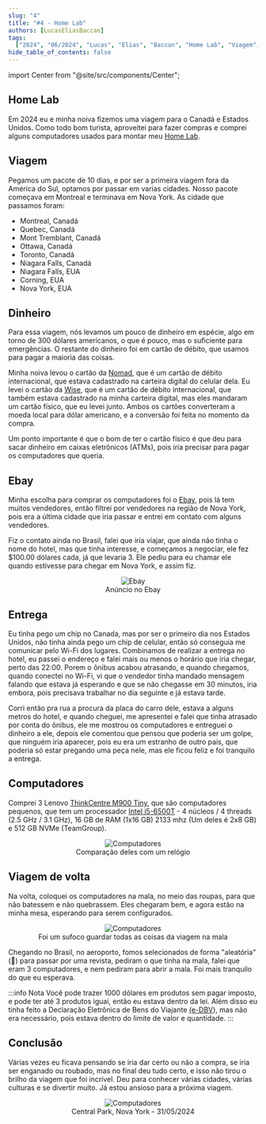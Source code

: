 ```yaml
---
slug: "4"
title: "#4 - Home Lab"
authors: [LucasEliasBaccan]
tags:
  ["2024", "06/2024", "Lucas", "Elias", "Baccan", "Home Lab", "Viagem", "Ebay"]
hide_table_of_contents: false
---
```


import Center from "@site/src/components/Center";

## Home Lab

Em 2024 eu e minha noiva fizemos uma viagem para o Canadá e Estados Unidos. Como todo bom turista, aproveitei para fazer compras e comprei alguns computadores usados para montar meu [Home Lab](/info/setup#home-lab).

<!-- truncate -->

## Viagem

Pegamos um pacote de 10 dias, e por ser a primeira viagem fora da América do Sul, optamos por passar em varias cidades. Nosso pacote começava em Montreal e terminava em Nova York. As cidade que passamos foram:

- Montreal, Canadá
- Quebec, Canadá
- Mont Tremblant, Canadá
- Ottawa, Canadá
- Toronto, Canadá
- Niagara Falls, Canadá
- Niagara Falls, EUA
- Corning, EUA
- Nova York, EUA

## Dinheiro

Para essa viagem, nós levamos um pouco de dinheiro em espécie, algo em torno de 300 dólares americanos, o que é pouco, mas o suficiente para emergências. O restante do dinheiro foi em cartão de débito, que usamos para pagar a maioria das coisas.

Minha noiva levou o cartão da [Nomad](https://www.nomadglobal.com/), que é um cartão de débito internacional, que estava cadastrado na carteira digital do celular dela. Eu levei o cartão da [Wise](https://wise.com/), que é um cartão de débito internacional, que também estava cadastrado na minha carteira digital, mas eles mandaram um cartão físico, que eu levei junto. Ambos os cartões converteram a moeda local para dólar americano, e a conversão foi feita no momento da compra.

Um ponto importante é que o bom de ter o cartão físico é que deu para sacar dinheiro em caixas eletrônicos (ATMs), pois iria precisar para pagar os computadores que queria.

## Ebay

Minha escolha para comprar os computadores foi o [Ebay](https://www.ebay.com/), pois lá tem muitos vendedores, então filtrei por vendedores na região de Nova York, pois era a última cidade que iria passar e entrei em contato com alguns vendedores.

Fiz o contato ainda no Brasil, falei que iria viajar, que ainda não tinha o nome do hotel, mas que tinha interesse, e começamos a negociar, ele fez $100.00 dólares cada, já que levaria 3. Ele pediu para eu chamar ele quando estivesse para chegar em Nova York, e assim fiz.

<Center>

![Ebay](./imagem1.png)  
Anúncio no Ebay

</Center>

## Entrega

Eu tinha pego um chip no Canada, mas por ser o primeiro dia nos Estados Unidos, não tinha ainda pego um chip de celular, então só conseguia me comunicar pelo Wi-Fi dos lugares. Combinamos de realizar a entrega no hotel, eu passei o endereço e falei mais ou menos o horário que iria chegar, perto das 22:00. Porem o ônibus acabou atrasando, e quando chegamos, quando conectei no Wi-Fi, vi que o vendedor tinha mandado mensagem falando que estava já esperando e que se não chegasse em 30 minutos, iria embora, pois precisava trabalhar no dia seguinte e já estava tarde.

Corri então pra rua a procura da placa do carro dele, estava a alguns metros do hotel, e quando cheguei, me apresentei e falei que tinha atrasado por conta do ônibus, ele me mostrou os computadores e entreguei o dinheiro a ele, depois ele comentou que pensou que poderia ser um golpe, que ninguém iria aparecer, pois eu era um estranho de outro país, que poderia só estar pregando uma peça nele, mas ele ficou feliz e foi tranquilo a entrega.

## Computadores

Comprei 3 Lenovo [ThinkCentre M900 Tiny](/files/m900_tiny_platform_spec.pdf), que são computadores pequenos, que tem um processador [Intel i5-6500T](https://www.intel.com.br/content/www/br/pt/products/sku/88183/intel-core-i56500t-processor-6m-cache-up-to-3-10-ghz/specifications.html) - 4 núcleos / 4 threads (2.5 GHz / 3.1 GHz), 16 GB de RAM (1x16 GB) 2133 mhz (Um deles é 2x8 GB) e 512 GB NVMe (TeamGroup).

<Center>

![Computadores](./imagem2.jpg)  
Comparação deles com um relógio

</Center>

## Viagem de volta

Na volta, coloquei os computadores na mala, no meio das roupas, para que não batessem e não quebrassem. Eles chegaram bem, e agora estão na minha mesa, esperando para serem configurados.

<Center>

![Computadores](./imagem3.jpg)  
Foi um sufoco guardar todas as coisas da viagem na mala

</Center>

Chegando no Brasil, no aeroporto, fomos selecionados de forma "aleatória" (🤷) para passar por uma revista, pediram o que tinha na mala, falei que eram 3 computadores, e nem pediram para abrir a mala. Foi mais tranquilo do que eu esperava.

:::info Nota
Você pode trazer 1000 dólares em produtos sem pagar imposto, e pode ter até 3 produtos iguai, então eu estava dentro da lei. Além disso eu tinha feito a Declaração Eletrônica de Bens do Viajante [(e-DBV](https://www.gov.br/receitafederal/pt-br/assuntos/aduana-e-comercio-exterior/viagens-internacionais/guia-do-viajante/e-dbv)), mas não era necessário, pois estava dentro do limite de valor e quantidade.
:::

## Conclusão

Várias vezes eu ficava pensando se iria dar certo ou não a compra, se iria ser enganado ou roubado, mas no final deu tudo certo, e isso não tirou o brilho da viagem que foi incrível. Deu para conhecer várias cidades, várias culturas e se divertir muito. Já estou ansioso para a próxima viagem.

<Center>

![Computadores](./imagem4.jpg)  
Central Park, Nova York - 31/05/2024

</Center>

